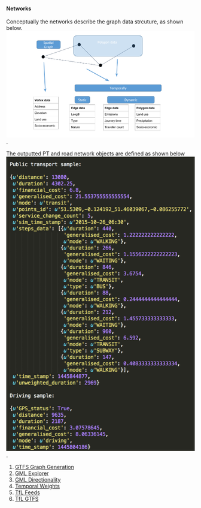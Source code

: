 #### Networks

Conceptually the networks describe the graph data strcuture, as shown below. ![Figure 2](Picture2.png).

The outputted PT and road network objects are defined as shown below ![Figure 3](Picture3.png).

1. [GTFS Graph Generation](https://github.com/cb-cities/gtfs_graph)
2. [GML Explorer](https://github.com/cb-cities/gml-explorer)
3. [GML Directionality](https://github.com/cb-cities/gml-directionality)
4. [Temporal Weights](https://github.com/cb-cities/temporal_weights)
5. [TfL Feeds]()
6. [TfL GTFS]()